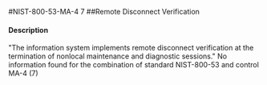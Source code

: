#NIST-800-53-MA-4 7
##Remote Disconnect Verification
#### Description
"The information system implements remote disconnect verification at the termination of nonlocal maintenance and diagnostic sessions."
No information found for the combination of standard NIST-800-53 and control MA-4 (7)
